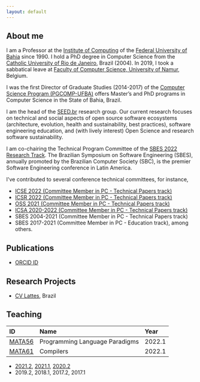 ```yaml
---
layout: default
---
```


## About me 

I am a Professor at the [Institute of Computing](https://computacao.ufba.br/) 
of the [Federal University of Bahia](https://ufba.br/) since 1990. 
I hold a PhD degree in Computer Science from the [Catholic University of Rio de Janeiro](http://www.inf.puc-rio.br), Brazil (2004). 
In 2019, I took a sabbatical leave at [Faculty of Computer Science, University of Namur](https://directory.unamur.be/entities/inf), Belgium.

I was the first Director of Graduate Studies (2014-2017) of the 
[Computer Science Program (PGCOMP-UFBA)](https://computacao.ufba.br/pt-br/programa-de-pos-graduacao-em-ciencia-da-computacao)  offers Master’s and PhD programs in Computer Science in the State of Bahia, Brazil. 

I am the head of the [SEED.br](https://seed-br.github.io/) research group.
Our current research focuses on technical and social aspects of open source software ecosystems (architecture, evolution, health and sustainability, best practices), software engineering education, and (with lively interest) Open Science and research software sustainability.

I am co-chairing the Technical Program Committee of the [SBES 2022 Research Track](https://cbsoft2022.facom.ufu.br/sbes-pesquisa.php). The Brazilian Symposium on Software Engineering (SBES), annually promoted by the Brazilian Computer Society (SBC), is the premier Software Engineering conference in Latin America.

I've contributed to several conference technical committees, for instance, 
- [ICSE 2022 (Committee Member in PC - Technical Papers track)](https://conf.researchr.org/profile/christinavonflach)
- [ICSR 2022 (Committee Member in PC - Technical Papers track)](https://icsr2022v2.wp.imt.fr) 
- [OSS 2021 (Committee Member in PC - Technical Papers track)](https://www.oss2021.org/committee/oss-2021-papers-program-committee) 
- [ICSA 2020-2022 (Committee Member in PC - Technical Papers track)](https://icsa-conferences.org/series/)
- SBES 2004-2021 (Committee Member in PC - Technical Papers track)
- SBES 2017-2021 (Committee Member in PC - Education track), among others.


## Publications

* [ORCID ID](https://orcid.org/0000-0001-5172-9641)

## Research Projects

* [CV Lattes](http://lattes.cnpq.br/1827829018668226), Brazil

## Teaching

| ID     | Name                                            | Year   |
|:-------|:------------------------------------------------|:-------|
|[MATA56](https://github.com/mata56-ic-ufba/paradigmas)|Programming Language Paradigms|2022.1|
|[MATA61](https://github.com/mata61-ic-ufba/compiladores)|Compilers|2022.1|

+ [2021.2](teaching/20212-teaching.md), [2021.1](teaching/20211-teaching.md), [2020.2](teaching/20202-teaching.md)
+ 2019.2, 2018.1, 2017.2, 2017.1
